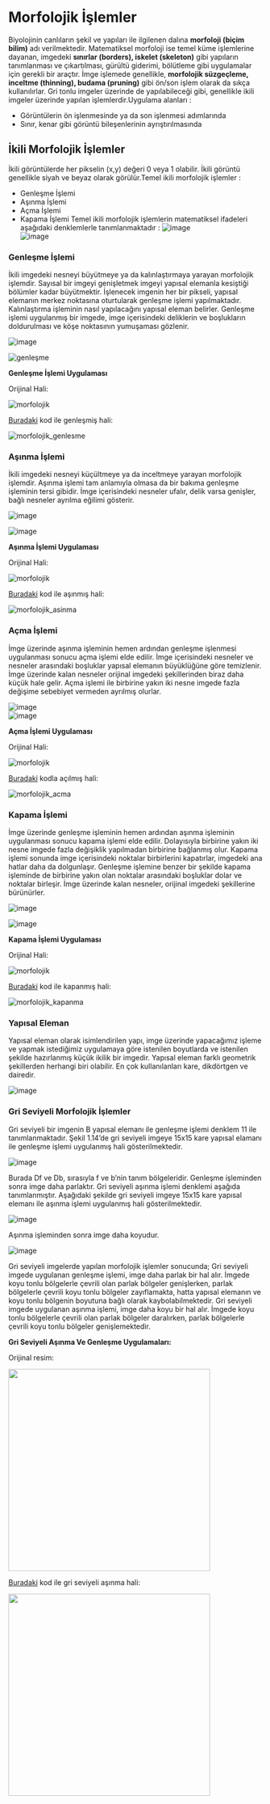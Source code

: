 # Morfolojik İşlemler
Biyolojinin canlıların şekil ve yapıları ile ilgilenen dalına **morfoloji (biçim bilim)** adı verilmektedir. Matematiksel morfoloji ise temel küme işlemlerine dayanan, imgedeki **sınırlar (borders), iskelet (skeleton)** gibi yapıların tanımlanması ve çıkartılması, gürültü giderimi, bölütleme gibi uygulamalar için gerekli bir araçtır. İmge işlemede genellikle, **morfolojik süzgeçleme, inceltme (thinning), budama (pruning)** gibi ön/son işlem olarak da sıkça kullanılırlar. Gri tonlu imgeler üzerinde de yapılabileceği gibi, genellikle ikili imgeler üzerinde yapılan işlemlerdir.Uygulama alanları : 
-	Görüntülerin ön işlenmesinde ya da son işlenmesi adımlarında
-	Sınır, kenar gibi görüntü bileşenlerinin ayrıştırılmasında

## İkili Morfolojik İşlemler
İkili görüntülerde her pikselin (x,y) değeri 0 veya 1 olabilir. İkili görüntü genellikle siyah ve beyaz olarak görülür.Temel ikili morfolojik işlemler :
-	Genleşme İşlemi
-	Aşınma İşlemi
-	Açma İşlemi
-	Kapama İşlemi
 Temel ikili morfolojik işlemlerin matematiksel ifadeleri aşağıdaki denklemlerle tanımlanmaktadır :
![image](https://user-images.githubusercontent.com/59111328/136694801-78cedf37-8dfa-43d0-9dfd-1a4745288065.png) <br>
![image](https://user-images.githubusercontent.com/59111328/136694812-25f6bdb7-72b9-4b9c-85c1-7e6e3cb6288e.png)


### Genleşme İşlemi
İkili imgedeki nesneyi büyütmeye ya da kalınlaştırmaya yarayan morfolojik işlemdir. Sayısal bir imgeyi genişletmek imgeyi yapısal elemanla kesiştiği bölümler kadar büyütmektir. İşlenecek imgenin her bir pikseli, yapısal elemanın merkez noktasına oturtularak genleşme işlemi yapılmaktadır. Kalınlaştırma işleminin nasıl yapılacağını yapısal eleman belirler. Genleşme işlemi uygulanmış bir imgede, imge içerisindeki deliklerin ve boşlukların doldurulması ve köşe noktasının yumuşaması gözlenir.

![image](https://user-images.githubusercontent.com/59111328/136694877-e0670b11-4fcb-4911-9068-5158b9bfd27f.png)<br>

![genleşme](https://user-images.githubusercontent.com/59111328/136694873-5088815a-d85a-4f74-a838-9175cb11b81e.png)

**Genleşme İşlemi Uygulaması**

Orijinal Hali:

![morfolojik](https://user-images.githubusercontent.com/59111328/136787524-b602f6f6-b1ed-4e45-9571-ca79979738ed.png)

[Buradaki](https://github.com/rumeysaustun/Flask-ile-Goruntu-Isleme/blob/main/08-%20Morfolojik%20İşlemler/genlesme.py) kod ile genleşmiş hali:

![morfolojik_genlesme](https://user-images.githubusercontent.com/59111328/136787629-76fb5038-8717-435c-b4ee-738ff97f61d3.jpg)

### Aşınma İşlemi

İkili imgedeki nesneyi küçültmeye ya da inceltmeye yarayan morfolojik işlemdir. Aşınma işlemi tam anlamıyla olmasa da bir bakıma genleşme işleminin tersi gibidir. İmge içerisindeki nesneler ufalır, delik varsa genişler, bağlı nesneler ayrılma eğilimi gösterir.

![image](https://user-images.githubusercontent.com/59111328/136782229-d3084360-c537-4c27-8516-f9ca172c0b1d.png) <br>

![image](https://user-images.githubusercontent.com/59111328/136790189-2ce9d1c3-0338-4bbf-a3be-fd3a6c29be05.png)

**Aşınma İşlemi Uygulaması**

Orijinal Hali:

![morfolojik](https://user-images.githubusercontent.com/59111328/136789305-6277afe3-304e-4a88-bae8-775eef653551.png)

[Buradaki](https://github.com/rumeysaustun/Flask-ile-Goruntu-Isleme/blob/main/08-%20Morfolojik%20İşlemler/asinma.py) kod ile aşınmış hali:

![morfolojik_asinma](https://user-images.githubusercontent.com/59111328/136789325-de8cc84f-43ac-419e-8092-0aace9c0b34f.jpg)

### Açma İşlemi

İmge üzerinde aşınma işleminin hemen ardından genleşme işlenmesi uygulanması sonucu açma işlemi elde edilir. İmge içerisindeki nesneler ve nesneler arasındaki boşluklar yapısal elemanın büyüklüğüne göre temizlenir. İmge üzerinde kalan nesneler orijinal imgedeki şekillerinden biraz daha küçük hale gelir. Açma işlemi ile birbirine yakın iki nesne imgede fazla değişime sebebiyet vermeden ayrılmış olurlar.

![image](https://user-images.githubusercontent.com/59111328/136790308-1a4f008d-ac7a-4847-a01d-617013855f8d.png)
<br>
![image](https://user-images.githubusercontent.com/59111328/136790130-1b67b319-4d46-4611-b60a-60fd9cf908e9.png)

**Açma İşlemi Uygulaması**

Orijinal Hali:

![morfolojik](https://user-images.githubusercontent.com/59111328/136790866-fad179ef-2062-45bd-a3b6-23282b99d922.png)

[Buradaki](https://github.com/rumeysaustun/Flask-ile-Goruntu-Isleme/blob/main/08-%20Morfolojik%20İşlemler/acma.py) kodla açılmış hali:

![morfolojik_acma](https://user-images.githubusercontent.com/59111328/136790883-875be952-fa51-4440-a5b1-2a5e191f88c0.jpg)

### Kapama İşlemi

İmge üzerinde genleşme işleminin hemen ardından aşınma işleminin uygulanması sonucu kapama işlemi elde edilir. Dolayısıyla birbirine yakın iki nesne imgede fazla değişiklik yapılmadan birbirine bağlanmış olur. Kapama işlemi sonunda imge içerisindeki noktalar birbirlerini kapatırlar, imgedeki ana hatlar daha da dolgunlaşır. Genleşme işlemine benzer bir şekilde kapama işleminde de birbirine yakın olan noktalar arasındaki boşluklar dolar ve noktalar birleşir. İmge üzerinde kalan nesneler, orijinal imgedeki şekillerine bürünürler.

![image](https://user-images.githubusercontent.com/59111328/136790949-f78c622c-80a7-4ec4-b698-7cfd85a4681c.png)<br>

![image](https://user-images.githubusercontent.com/59111328/136790967-d42c7946-012e-44b2-bdd0-468c787f5184.png)

**Kapama İşlemi Uygulaması**
 
 Orijinal Hali:
 
 ![morfolojik](https://user-images.githubusercontent.com/59111328/136791096-faef6ec7-17d3-4aa4-b87c-e43251be2af6.png)

[Buradaki](https://github.com/rumeysaustun/Flask-ile-Goruntu-Isleme/blob/main/08-%20Morfolojik%20İşlemler/kapama.py) kod ile kapanmış hali:

![morfolojik_kapanma](https://user-images.githubusercontent.com/59111328/136791311-1509f43b-474e-4a8c-be7f-e9614714020d.jpg)

### Yapısal Eleman

Yapısal eleman olarak isimlendirilen yapı, imge üzerinde yapacağımız işleme ve yapmak istediğimiz uygulamaya göre istenilen boyutlarda ve istenilen şekilde hazırlanmış küçük ikilik bir imgedir. Yapısal eleman farklı geometrik şekillerden herhangi biri olabilir. En çok kullanılanları kare, dikdörtgen ve dairedir.

![image](https://user-images.githubusercontent.com/59111328/136791583-30a061f6-6e3a-4fe4-b1b4-858066a42546.png)

### Gri Seviyeli Morfolojik İşlemler

Gri seviyeli bir imgenin B yapısal elemanı ile genleşme işlemi denklem 11 ile tanımlanmaktadır. Şekil 1.14’de gri seviyeli imgeye 15x15 kare yapısal elamanı ile genleşme işlemi uygulanmış hali gösterilmektedir. 

![image](https://user-images.githubusercontent.com/59111328/136791874-6be428f1-459c-40a0-ac07-87b48be153f8.png)

Burada Df ve Db, sırasıyla f ve b’nin tanım bölgeleridir. Genleşme işleminden sonra imge daha parlaktır. Gri seviyeli aşınma işlemi denklemi aşağıda tanımlanmıştır. Aşağıdaki şekilde gri seviyeli imgeye 15x15 kare yapısal elemanı ile aşınma işlemi uygulanmış hali gösterilmektedir.

![image](https://user-images.githubusercontent.com/59111328/136791890-d1dd4430-4b32-46f2-a659-bd80619a3fc7.png)

Aşınma işleminden sonra imge daha koyudur. 

![image](https://user-images.githubusercontent.com/59111328/136791922-77618707-d797-4163-9b9a-88a9d4b44897.png)

Gri seviyeli imgelerde yapılan morfolojik işlemler sonucunda;  Gri seviyeli imgede uygulanan genleşme işlemi, imge daha parlak bir hal alır.  İmgede koyu tonlu bölgelerle çevrili olan parlak bölgeler genişlerken, parlak bölgelerle çevrili koyu tonlu bölgeler zayıflamakta, hatta yapısal elemanın ve koyu tonlu bölgenin boyutuna bağlı olarak kaybolabilmektedir. Gri seviyeli imgede uygulanan aşınma işlemi, imge daha koyu bir hal alır.  İmgede koyu tonlu bölgelerle çevrili olan parlak bölgeler daralırken, parlak bölgelerle çevrili koyu tonlu bölgeler genişlemektedir. 

**Gri Seviyeli Aşınma Ve Genleşme Uygulamaları:**

Orijinal resim:

<img src="https://user-images.githubusercontent.com/59111328/136792715-3e5f626b-8781-431e-9e08-7e0bb1d9e1f7.jpg" width="400">

[Buradaki]() kod ile gri seviyeli aşınma hali:

<img src="https://user-images.githubusercontent.com/59111328/136792745-3a1effdb-bcf9-4dad-bb56-82b2e5811753.png" width="400">






